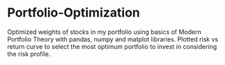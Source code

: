 # Portfolio-Optimization

Optimized weights of stocks in my portfolio using basics of Modern Portfolio Theory with pandas, numpy and matplot libraries.
Plotted risk vs return curve to select the most optimum portfolio to invest in considering the risk profile.
